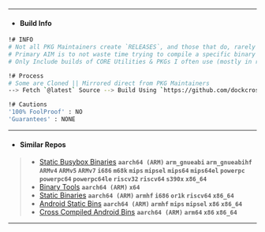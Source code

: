 
---
- #### Build Info
```bash
!# INFO
# Not all PKG Maintainers create `RELEASES`, and those that do, rarely create for all `ARCH` 
# Primary AIM is to not waste time trying to compile a specific binary for a specific ARCH
# Only Include builds of CORE Utilities & PKGs I often use (mostly in restricted environments)

!# Process
# Some are Cloned || Mirrored direct from PKG Maintainers
--> Fetch `@latest` Source --> Build Using `https://github.com/dockcross/dockcross` for each 'ARCH'

!# Cautions
'100% FoolProof' : NO
'Guarantees' : NONE
```
---
- #### Similar Repos
> - [Static Busybox Binaries](https://github.com/Azathothas/Busybox-Static-Binaries) **`aarch64 (ARM)` `arm_gnueabi` `arm_gnueabihf` `ARMv4` `ARMv5` `ARMv7` `i686` `m68k` `mips` `mipsel` `mips64` `mips64el` `powerpc` `powerpc64` `powerpc64le` `riscv32` `riscv64` `s390x` `x86_64`**
> - [Binary Tools](https://github.com/mosajjal/binary-tools) **`aarch64 (ARM)` `x64`**
> - [Static Binaries](https://github.com/ryanwoodsmall/static-binaries) **`aarch64 (ARM)` `armhf` `i686` `or1k` `riscv64` `x86_64`**
> - [Android Static Bins](https://github.com/bol-van/bins) **`aarch64 (ARM)` `armhf` `mips` `mipsel` `x86` `x86_64`**
> - [Cross Compiled Android Bins](https://github.com/Zackptg5/Cross-Compiled-Binaries-Android) **`aarch64 (ARM)` `arm64` `x86` `x86_64`** 
---
